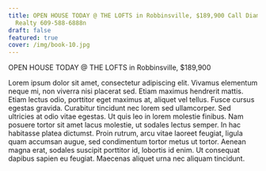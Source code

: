 ```yaml
---
title: OPEN HOUSE TODAY @ THE LOFTS in Robbinsville, $189,900 Call Diamond Homes
  Realty 609-588-6888n
draft: false
featured: true
cover: /img/book-10.jpg
---
```

OPEN HOUSE TODAY @ THE LOFTS in Robbinsville, $189,900

Lorem ipsum dolor sit amet, consectetur adipiscing elit. Vivamus elementum neque mi, non viverra nisi placerat sed. Etiam maximus hendrerit mattis. Etiam lectus odio, porttitor eget maximus at, aliquet vel tellus. Fusce cursus egestas gravida. Curabitur tincidunt nec lorem sed ullamcorper. Sed ultricies at odio vitae egestas. Ut quis leo in lorem molestie finibus. Nam posuere tortor sit amet lacus molestie, ut sodales lectus semper. In hac habitasse platea dictumst. Proin rutrum, arcu vitae laoreet feugiat, ligula quam accumsan augue, sed condimentum tortor metus ut tortor. Aenean magna erat, sodales suscipit porttitor id, lobortis id enim. Ut consequat dapibus sapien eu feugiat. Maecenas aliquet urna nec aliquam tincidunt.
